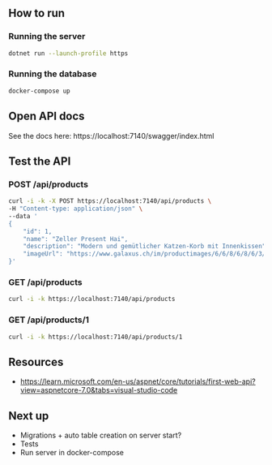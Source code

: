 ## How to run

### Running the server

```sh
dotnet run --launch-profile https
```

### Running the database

```sh
docker-compose up
```

## Open API docs

See the docs here: https://localhost:7140/swagger/index.html

## Test the API

### POST /api/products

```sh
curl -i -k -X POST https://localhost:7140/api/products \
-H "Content-type: application/json" \
--data '
{
    "id": 1,
    "name": "Zeller Present Hai",
    "description": "Modern und gemütlicher Katzen-Korb mit Innenkissen",
    "imageUrl": "https://www.galaxus.ch/im/productimages/6/6/8/6/8/6/3/3/4/1/0/1/2/0/9/9/3/1/7/8952e623-3122-4a0d-b721-6bdbfbb35c01_cropped.jpg"
}'
```

### GET /api/products

```sh
curl -i -k https://localhost:7140/api/products
```

### GET /api/products/1

```sh
curl -i -k https://localhost:7140/api/products/1
```

## Resources

- https://learn.microsoft.com/en-us/aspnet/core/tutorials/first-web-api?view=aspnetcore-7.0&tabs=visual-studio-code

## Next up

- Migrations + auto table creation on server start?
- Tests
- Run server in docker-compose
